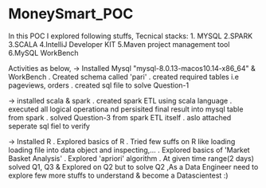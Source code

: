 # MoneySmart_POC

In this POC I explored following stuffs,
  Tecnical stacks:
    1. MYSQL 
    2.SPARK
    3.SCALA
    4.IntelliJ Developer KIT
    5.Maven project management tool 
    6.MySQL WorkBench

Activities as below,
-> Installed Mysql "mysql-8.0.13-macos10.14-x86_64" & WorkBench
    . Created schema called 'pari'
    . created required tables i.e pageviews, orders
    . created sql file to solve Question-1
  
-> installed scala & spark
    . created spark ETL using scala language
    . executed all logical operationa nd persisited final result into mysql table from spark
    . solved Question-3 from spark ETL itself
    . aslo attached seperate sql fiel to  verify

-> Installed R 
    . Explored basics of R
    . Tried few suffs on R like loading loading file into data object and inspecting,...
    . Explored basics of 'Market Basket Analysis'
    . Explored 'apriori' algorithm 
    . At given time range(2 days) solved Q1, Q3 & Explored on Q2 but to solve Q2 ,As a Data Engineer need to explore few more stuffs to understand & become a Datascientest :)





